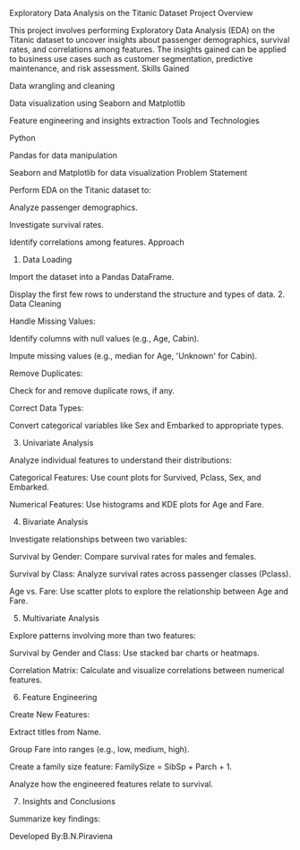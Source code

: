Exploratory Data Analysis on the Titanic
Dataset
Project Overview

This project involves performing Exploratory Data Analysis (EDA) on the Titanic dataset to uncover insights about passenger demographics, survival rates, and correlations among features. The insights gained can be applied to business use cases such as customer segmentation, predictive maintenance, and risk assessment.
Skills Gained

Data wrangling and cleaning

Data visualization using Seaborn and Matplotlib

Feature engineering and insights extraction
Tools and Technologies

Python

Pandas for data manipulation

Seaborn and Matplotlib for data visualization
Problem Statement

Perform EDA on the Titanic dataset to:

Analyze passenger demographics.

Investigate survival rates.

Identify correlations among features.
Approach

1. Data Loading

Import the dataset into a Pandas DataFrame.

Display the first few rows to understand the structure and types of data.
2. Data Cleaning

Handle Missing Values:

Identify columns with null values (e.g., Age, Cabin).

Impute missing values (e.g., median for Age, 'Unknown' for Cabin).

Remove Duplicates:

Check for and remove duplicate rows, if any.

Correct Data Types:

Convert categorical variables like Sex and Embarked to appropriate types.

3. Univariate Analysis

Analyze individual features to understand their distributions:

Categorical Features: Use count plots for Survived, Pclass, Sex, and Embarked.

Numerical Features: Use histograms and KDE plots for Age and Fare.

4. Bivariate Analysis

Investigate relationships between two variables:

Survival by Gender: Compare survival rates for males and females.

Survival by Class: Analyze survival rates across passenger classes (Pclass).

Age vs. Fare: Use scatter plots to explore the relationship between Age and Fare.

5. Multivariate Analysis

Explore patterns involving more than two features:

Survival by Gender and Class: Use stacked bar charts or heatmaps.

Correlation Matrix: Calculate and visualize correlations between numerical features.

6. Feature Engineering

Create New Features:

Extract titles from Name.

Group Fare into ranges (e.g., low, medium, high).

Create a family size feature: FamilySize = SibSp + Parch + 1.

Analyze how the engineered features relate to survival.

7. Insights and Conclusions

Summarize key findings:


Developed By:B.N.Piraviena
